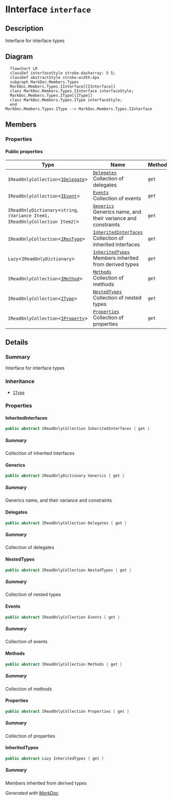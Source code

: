 # IInterface `interface`

## Description
Interface for interface types

## Diagram
```mermaid
  flowchart LR
  classDef interfaceStyle stroke-dasharray: 5 5;
  classDef abstractStyle stroke-width:4px
  subgraph MarkDoc.Members.Types
  MarkDoc.Members.Types.IInterface[[IInterface]]
  class MarkDoc.Members.Types.IInterface interfaceStyle;
  MarkDoc.Members.Types.IType[[IType]]
  class MarkDoc.Members.Types.IType interfaceStyle;
  end
MarkDoc.Members.Types.IType --> MarkDoc.Members.Types.IInterface
```

## Members
### Properties
#### Public  properties
| Type | Name | Methods |
| --- | --- | --- |
| `IReadOnlyCollection`&lt;[`IDelegate`](../members/IDelegate.md)&gt; | [`Delegates`](markdoc/members/types/IInterface.md#delegates)<br>Collection of delegates | `get` |
| `IReadOnlyCollection`&lt;[`IEvent`](../members/IEvent.md)&gt; | [`Events`](markdoc/members/types/IInterface.md#events)<br>Collection of events | `get` |
| `IReadOnlyDictionary`&lt;`string`, `(Variance Item1, IReadOnlyCollection Item2)`&gt; | [`Generics`](markdoc/members/types/IInterface.md#generics)<br>Generics name, and their variance and constraints | `get` |
| `IReadOnlyCollection`&lt;[`IResType`](../resolvedtypes/IResType.md)&gt; | [`InheritedInterfaces`](markdoc/members/types/IInterface.md#inheritedinterfaces)<br>Collection of inherited interfaces | `get` |
| `Lazy`&lt;`IReadOnlyDictionary`&gt; | [`InheritedTypes`](markdoc/members/types/IInterface.md#inheritedtypes)<br>Members inherited from derived types | `get` |
| `IReadOnlyCollection`&lt;[`IMethod`](../members/IMethod.md)&gt; | [`Methods`](markdoc/members/types/IInterface.md#methods)<br>Collection of methods | `get` |
| `IReadOnlyCollection`&lt;[`IType`](./IType.md)&gt; | [`NestedTypes`](markdoc/members/types/IInterface.md#nestedtypes)<br>Collection of nested types | `get` |
| `IReadOnlyCollection`&lt;[`IProperty`](../members/IProperty.md)&gt; | [`Properties`](markdoc/members/types/IInterface.md#properties)<br>Collection of properties | `get` |

## Details
### Summary
Interface for interface types

### Inheritance
 - [
`IType`
](./IType.md)

### Properties
#### InheritedInterfaces
```csharp
public abstract IReadOnlyCollection InheritedInterfaces { get }
```
##### Summary
Collection of inherited interfaces

#### Generics
```csharp
public abstract IReadOnlyDictionary Generics { get }
```
##### Summary
Generics name, and their variance and constraints

#### Delegates
```csharp
public abstract IReadOnlyCollection Delegates { get }
```
##### Summary
Collection of delegates

#### NestedTypes
```csharp
public abstract IReadOnlyCollection NestedTypes { get }
```
##### Summary
Collection of nested types

#### Events
```csharp
public abstract IReadOnlyCollection Events { get }
```
##### Summary
Collection of events

#### Methods
```csharp
public abstract IReadOnlyCollection Methods { get }
```
##### Summary
Collection of methods

#### Properties
```csharp
public abstract IReadOnlyCollection Properties { get }
```
##### Summary
Collection of properties

#### InheritedTypes
```csharp
public abstract Lazy InheritedTypes { get }
```
##### Summary
Members inherited from derived types

*Generated with* [*MarkDoc*](https://github.com/hailstorm75/MarkDoc.Core)
